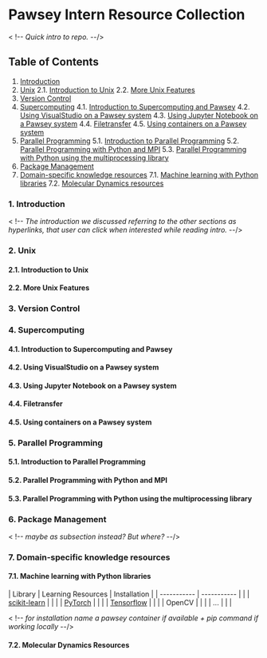 # Pawsey Intern Resource Collection
< !-- *Quick intro to repo.* --/>

## Table of Contents
1. [Introduction](#introduction)
2. [Unix](#unix)
	2.1. [Introduction to Unix](#introduction-to-unix)
	2.2. [More Unix Features](#more-unix-features)
3. [Version Control](#version-control)
4. [Supercomputing](#supercomputing)
	4.1. [Introduction to Supercomputing and Pawsey](#introduction-to-supercomputing-and-pawsey)
	4.2. [Using VisualStudio on a Pawsey system](#using-visualstudio-on-a-pawsey-system)
	4.3. [Using Jupyter Notebook on a Pawsey system](#using-jupyter-notebook-on-a-pawsey-system)
	4.4. [Filetransfer](#filetransfer)
	4.5. [Using containers on a Pawsey system](#using-containers-on-a-pawsey-system)
5. [Parallel Programming](#parallel-programming)
	5.1. [Introduction to Parallel Programming](#introduction-to-parallel-programming)
	5.2. [Parallel Programming with Python and MPI](#parallel-programming-with-python-and-mpi)
	5.3. [Parallel Programming with Python using the multiprocessing library](#parallel-programming-with-python-using-the-multiprocessing-library)
6. [Package Management](#package-management)
7. [Domain-specific knowledge resources](#domain-specific-knowledge-resources)
	7.1. [Machine learning with Python libraries](#machine-learning-with-python-libraries)
	7.2. [Molecular Dynamics resources](#molecular-dynamics-resources)

<a name="introduction"></a>
### 1. Introduction
< !-- *The introduction we discussed referring to the other sections as hyperlinks, that user can click when interested while reading intro.* --/>

<a name="unix"></a>
### 2. Unix

<a name="introduction-to-unix"></a>
#### 2.1. Introduction to Unix

<a name="more-unix-features"></a>
#### 2.2. More Unix Features

<a name="version-control"></a>
### 3. Version Control

<a name="supercomputing"></a>
### 4. Supercomputing

<a name="introduction-to-supercomputing-and-pawsey"></a>
#### 4.1. Introduction to Supercomputing and Pawsey

<a name="using-visualstudio-on-a-pawsey-system"></a>
#### 4.2. Using VisualStudio on a Pawsey system

<a name="using-jupyter-notebook-on-a-pawsey-system"></a>
#### 4.3. Using Jupyter Notebook on a Pawsey system

<a name="filetransfer"></a>
#### 4.4. Filetransfer

<a name="using-containers-on-a-pawsey-system"></a>
#### 4.5. Using containers on a Pawsey system

<a name="parallel-programming"></a>
### 5. Parallel Programming

<a name="introduction-to-parallel-programming"></a>
#### 5.1. Introduction to Parallel Programming

<a name="parallel-programming-with-python-and-mpi"></a>
#### 5.2. Parallel Programming with Python and MPI

<a name="parallel-programming-with-python-using-the-multiprocessing-library"></a>
#### 5.3. Parallel Programming with Python using the multiprocessing library

<a name="package-management"></a>
### 6. Package Management

< !-- *maybe as subsection instead? But where?* --/>

<a name="domain-specific-knowledge-resources"></a>
### 7. Domain-specific knowledge resources

<a name="machine-learning-with-python-libraries"></a>
#### 7.1. Machine learning with Python libraries

| Library     | Learning Resources | Installation |
| ----------- | ----------- | |
| [scikit-learn](https://scikit-learn.org/stable/)  |  | |
| [PyTorch](https://pytorch.org/docs/stable/)  |      | |
| [Tensorflow](https://www.tensorflow.org/learn) | | |
| OpenCV | | |
| ... | | |

< !-- *for installation name a pawsey container if available + pip command if working locally* --/>

<a name="molecular-dynamics-resources"></a>
#### 7.2. Molecular Dynamics Resources


